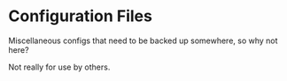 # Configuration Files

Miscellaneous configs that need to be backed up somewhere, so why not here?

Not really for use by others.
